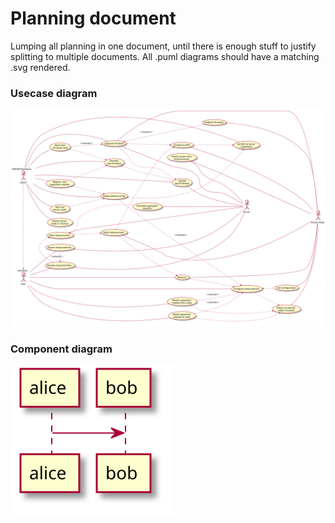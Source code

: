 # Planning document

Lumping all planning in one document, until there is enough stuff to justify splitting to multiple documents. 
All .puml diagrams should have a matching .svg rendered. 


### Usecase diagram

![Usecase diagram](usecases.svg)

### Component diagram

![Component diagram](components.svg)

